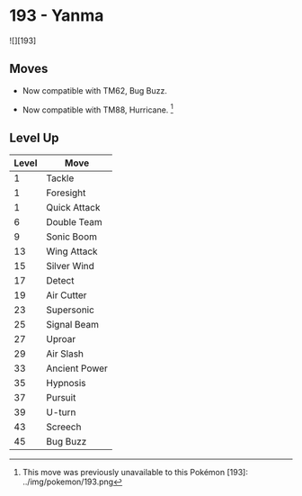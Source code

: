# 193 - Yanma
![][193]

## Moves

 - Now compatible with TM62, Bug Buzz.

 - Now compatible with TM88, Hurricane. [^1]

## Level Up

Level | Move
---   | ---
  1   | Tackle
  1   | Foresight
  1   | Quick Attack
  6   | Double Team
  9   | Sonic Boom
 13   | Wing Attack
 15   | Silver Wind
 17   | Detect
 19   | Air Cutter
 23   | Supersonic
 25   | Signal Beam
 27   | Uproar
 29   | Air Slash
 33   | Ancient Power
 35   | Hypnosis
 37   | Pursuit
 39   | U-turn
 43   | Screech
 45   | Bug Buzz

[^1]: This move was previously unavailable to this Pokémon
[193]: ../img/pokemon/193.png
